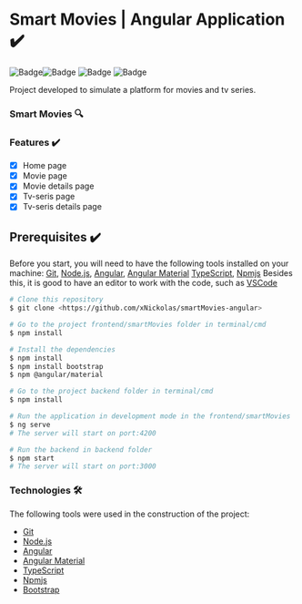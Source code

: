 # Smart Movies | Angular Application :heavy_check_mark:
![Badge](https://img.shields.io/badge/npm-v6.14.11-lightgrey)![Badge](https://img.shields.io/badge/node.js-v14.15.5-lightgrey)
![Badge](https://img.shields.io/badge/angular-v11-lightgrey) ![Badge](https://img.shields.io/badge/typescript-v4.2-lightgrey)

Project developed to simulate a platform for movies and tv series.


### Smart Movies :mag:

### Features :heavy_check_mark:

- [x] Home page
- [x] Movie page
- [x] Movie details page
- [x] Tv-seris page
- [x] Tv-seris details page

## Prerequisites :heavy_check_mark:

Before you start, you will need to have the following tools installed on your machine:
[Git](https://git-scm.com), [Node.js](https://nodejs.org/en/), [Angular](https://angular.io/), [Angular Material](https://material.angular.io/) [TypeScript](https://www.typescriptlang.org/), [Npmjs](https://www.npmjs.com/)
Besides this, it is good to have an editor to work with the code, such as [VSCode](https://code.visualstudio.com/)

```bash
# Clone this repository
$ git clone <https://github.com/xNickolas/smartMovies-angular>

# Go to the project frontend/smartMovies folder in terminal/cmd
$ npm install 

# Install the dependencies
$ npm install
$ npm install bootstrap
$ npm @angular/material

# Go to the project backend folder in terminal/cmd
$ npm install 

# Run the application in development mode in the frontend/smartMovies
$ ng serve
# The server will start on port:4200

# Run the backend in backend folder
$ npm start 
# The server will start on port:3000


```

### Technologies 🛠

The following tools were used in the construction of the project:

- [Git](https://git-scm.com)
- [Node.js](https://nodejs.org/en/)
- [Angular](https://angular.io/)
- [Angular Material](https://material.angular.io/)
- [TypeScript](https://www.typescriptlang.org/)
- [Npmjs](https://www.npmjs.com/)
- [Bootstrap](https://getbootstrap.com/)


